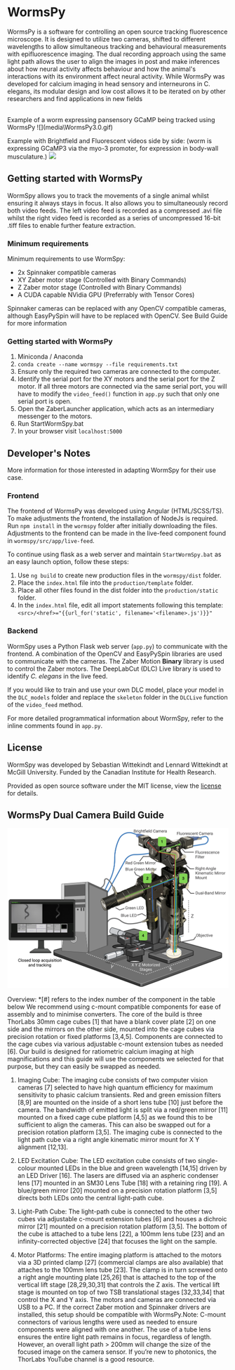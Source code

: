 # WormsPy

WormsPy is a software for controlling an open source tracking fluorescence microscope. It is designed to utilize two cameras, shifted to different wavelengths to allow simultaneous tracking and behavioural measurements with epifluorescence imaging. The dual recording approach using the same light path allows the user to align the images in post and make inferences about how neural activity affects behaviour and how the animal's interactions with its environment affect neural activity. While WormsPy was developed for calcium imaging in head sensory and interneurons in C. elegans, its modular design and low cost allows it to be iterated on by other researchers and find applications in new fields

<br/>
Example of a worm expressing pansensory GCaMP being tracked using WormsPy
![](media\WormsPy3.0.gif)

Example with Brightfield and Fluorescent videos side by side: (worm is expressing GCaMP3 via the myo-3 promoter, for expression in body-wall musculature.)
![](media/Demo2.gif)

## Getting started with WormsPy

WormSpy allows you to track the movements of a single animal whilst ensuring it always stays in focus. It also allows you to simultaneously record both video feeds. The left video feed is recorded as a compressed .avi file whilst the right video feed is recorded as a series of uncompressed 16-bit .tiff files to enable further feature extraction.

### Minimum requirements
Minimum requirements to use WormSpy:
- 2x Spinnaker compatible cameras
- XY Zaber motor stage (Controlled with Binary Commands) 
- Z Zaber motor stage (Controlled with Binary Commands)
- A CUDA capable NVidia GPU (Preferrably with Tensor Cores)

Spinnaker cameras can be replaced with any OpenCV compatible cameras, although EasyPySpin will have to be replaced with OpenCV.
See Build Guide for more information

### Getting started with WormsPy
1. Miniconda / Anaconda 
2. `conda create --name wormspy --file requirements.txt`
3. Ensure only the required two cameras are connected to the computer.
4. Identify the serial port for the XY motors and the serial port for the Z motor. 
If all three motors are connected via the same serial port, you will have to modify the `video_feed()` function in `app.py` such that only one serial port is open. 
5. Open the ZaberLauncher application, which acts as an intermediary messenger to the motors.
6. Run StartWormSpy.bat
7. In your browser visit `localhost:5000`

## Developer's Notes
More information for those interested in adapting WormSpy for their use case.

### Frontend 
The frontend of WormsPy was developed using Angular (HTML/SCSS/TS). To make adjustments the frontend, the installation of NodeJs is required. Run `npm install` in the `wormspy` folder after initially downloading the files. Adjustments to the frontend can be made in the live-feed component found in `wormspy/src/app/live-feed`. 

To continue using flask as a web server and maintain `StartWormSpy.bat` as an easy launch option, follow these steps:
1. Use `ng build` to create new production files in the `wormspy/dist` folder. 
2. Place the `index.html` file into the `production/template` folder. 
3. Place all other files found in the dist folder into the `production/static` folder. 
4. In the `index.html` file, edit all import statements following this template: `<src>/<href>="{{url_for('static', filename='<filename>.js')}}"`

### Backend
WormSpy uses a Python Flask web server (`app.py`) to communicate with the frontend. A combination of the OpenCV and EasyPySpin libraries are used to communicate with the cameras. The Zaber Motion **Binary** library is used to control the Zaber motors. The DeepLabCut (DLC) Live library is used to identify _C. elegans_ in the live feed. 

If you would like to train and use your own DLC model, place your model in the `DLC_models` folder and replace the `skeleton` folder in the `DLCLive` function of the `video_feed` method.

For more detailed programmatical information about WormSpy, refer to the inline comments found in `app.py`.  

## License

WormSpy was developed by Sebastian Wittekindt and Lennard Wittekindt at McGill University. Funded by the Canadian Institute for Health Research.

Provided as open source software under the MIT license, view the [license](LICENSE.TXT) for details.

## WormsPy Dual Camera Build Guide

![](media/Buildguide_image.png)

Overview: *[#] refers to the index number of the component in the table below
We recommend using c-mount compatible components for ease of assembly and to minimise 
converters. The core of the build is three ThorLabs 30mm cage cubes [1] that have a blank cover 
plate [2] on one side and the mirrors on the other side, mounted into the cage cubes via precision 
rotation or fixed platforms [3,4,5]. Components are connected to the cage cubes via various 
adjustable c-mount extension tubes as needed [6]. Our build is designed for ratiometric calcium 
imaging at high magnifications and this guide will use the components we selected for that 
purpose, but they can easily be swapped as needed.

1. Imaging Cube:
The imaging cube consists of two computer vision cameras [7] selected to have high quantum efficiency for maximum sensitivity to phasic calcium transients. Red and green emission filters [8,9] are mounted on the inside of a short lens tube [10] just before the camera. The bandwidth of emitted light is split via a red/green mirror [11] mounted on a fixed cage cube platform [4,5] as we found this to be sufficient to align the cameras. This can also be swapped out for a precision rotation platform [3,5]. The imaging cube is connected to the light path cube via a right angle kinematic mirror mount for X Y alignment [12,13].

2. LED Excitation Cube:
The LED excitation cube consists of two single-colour mounted LEDs in the blue and green wavelength [14,15] driven by an LED Driver [16]. The lasers are diffused via an aspheric condenser lens [17] mounted in an SM30 Lens Tube [18] with a retaining ring [19]. A blue/green mirror [20] mounted on a precision rotation platform [3,5] directs both LEDs onto the 
central light-path cube.

3. Light-Path Cube:
The light-path cube is connected to the other two cubes via adjustable c-mount extension tubes [6] and houses a dichroic mirror [21] mounted on a precision rotation platform [3,5]. The bottom of the cube is attached to a tube lens [22], a 100mm lens tube [23] and an infinity-corrected objective [24] that focuses the light on the sample.

4. Motor Platforms:
The entire imaging platform is attached to the motors via a 3D printed clamp [27] (commercial clamps are also available) that attaches to the 100mm lens tube [23]. The clamp is in turn screwed onto a right angle mounting plate [25,26] that is attached to the top of the vertical lift stage [28,29,30,31] that controls the Z axis. The vertical lift stage is mounted on top of two TSB translational stages [32,33,34] that control the X and Y axis. The motors and cameras are connected via USB to a PC. If the correct Zaber motion and Spinnaker drivers are installed, this setup should be compatible with WormsPy.Note: C-mount connectors of various lengths were used as needed to ensure components were aligned with one another. The use of a tube lens ensures the entire light path remains in focus, regardless of length. However, an overall light path > 200mm will change the size of the focused image on the camera sensor. If you’re new to photonics, the ThorLabs YouTube channel is a good resource.